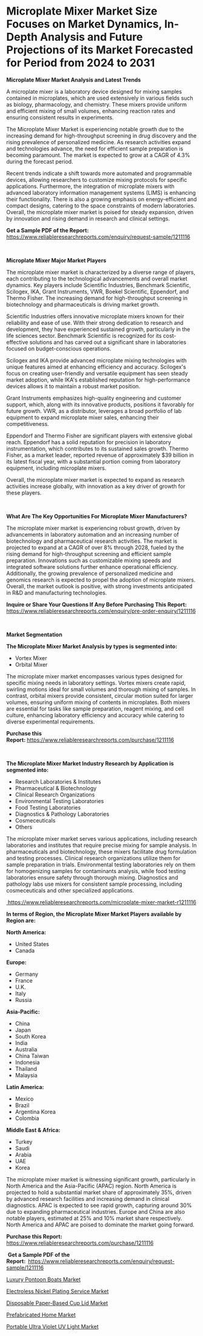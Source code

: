<p><h1>Microplate Mixer Market Size Focuses on Market Dynamics, In-Depth Analysis and Future Projections of its Market Forecasted for Period from 2024 to 2031</h1></p><p><strong>Microplate Mixer Market Analysis and Latest Trends</strong></p>
<p><p>A microplate mixer is a laboratory device designed for mixing samples contained in microplates, which are used extensively in various fields such as biology, pharmacology, and chemistry. These mixers provide uniform and efficient mixing of small volumes, enhancing reaction rates and ensuring consistent results in experiments.</p><p>The Microplate Mixer Market is experiencing notable growth due to the increasing demand for high-throughput screening in drug discovery and the rising prevalence of personalized medicine. As research activities expand and technologies advance, the need for efficient sample preparation is becoming paramount. The market is expected to grow at a CAGR of 4.3% during the forecast period. </p><p>Recent trends indicate a shift towards more automated and programmable devices, allowing researchers to customize mixing protocols for specific applications. Furthermore, the integration of microplate mixers with advanced laboratory information management systems (LIMS) is enhancing their functionality. There is also a growing emphasis on energy-efficient and compact designs, catering to the space constraints of modern laboratories. Overall, the microplate mixer market is poised for steady expansion, driven by innovation and rising demand in research and clinical settings.</p></p>
<p><strong>Get a Sample PDF of the Report:&nbsp;</strong> <a href="https://www.reliableresearchreports.com/enquiry/request-sample/1211116?utm_campaign=13&utm_medium=2&utm_source=Github&utm_content=ia&utm_term=05102024&utm_id=microplate-mixer">https://www.reliableresearchreports.com/enquiry/request-sample/1211116</a></p>
<p>&nbsp;</p>
<p><strong>Microplate Mixer Major Market Players</strong></p>
<p><p>The microplate mixer market is characterized by a diverse range of players, each contributing to the technological advancements and overall market dynamics. Key players include Scientific Industries, Benchmark Scientific, Scilogex, IKA, Grant Instruments, VWR, Boekel Scientific, Eppendorf, and Thermo Fisher. The increasing demand for high-throughput screening in biotechnology and pharmaceuticals is driving market growth.</p><p>Scientific Industries offers innovative microplate mixers known for their reliability and ease of use. With their strong dedication to research and development, they have experienced sustained growth, particularly in the life sciences sector. Benchmark Scientific is recognized for its cost-effective solutions and has carved out a significant share in laboratories focused on budget-conscious operations.</p><p>Scilogex and IKA provide advanced microplate mixing technologies with unique features aimed at enhancing efficiency and accuracy. Scilogex's focus on creating user-friendly and versatile equipment has seen steady market adoption, while IKA's established reputation for high-performance devices allows it to maintain a robust market position. </p><p>Grant Instruments emphasizes high-quality engineering and customer support, which, along with its innovative products, positions it favorably for future growth. VWR, as a distributor, leverages a broad portfolio of lab equipment to expand microplate mixer sales, enhancing their competitiveness.</p><p>Eppendorf and Thermo Fisher are significant players with extensive global reach. Eppendorf has a solid reputation for precision in laboratory instrumentation, which contributes to its sustained sales growth. Thermo Fisher, as a market leader, reported revenue of approximately $39 billion in its latest fiscal year, with a substantial portion coming from laboratory equipment, including microplate mixers.</p><p>Overall, the microplate mixer market is expected to expand as research activities increase globally, with innovation as a key driver of growth for these players.</p></p>
<p>&nbsp;</p>
<p><strong>What Are The Key Opportunities For Microplate Mixer Manufacturers?</strong></p>
<p><p>The microplate mixer market is experiencing robust growth, driven by advancements in laboratory automation and an increasing number of biotechnology and pharmaceutical research activities. The market is projected to expand at a CAGR of over 8% through 2028, fueled by the rising demand for high-throughput screening and efficient sample preparation. Innovations such as customizable mixing speeds and integrated software solutions further enhance operational efficiency. Additionally, the growing prevalence of personalized medicine and genomics research is expected to propel the adoption of microplate mixers. Overall, the market outlook is positive, with strong investments anticipated in R&D and manufacturing technologies.</p></p>
<p><strong>Inquire or Share Your Questions If Any Before Purchasing This Report:</strong> <a href="https://www.reliableresearchreports.com/enquiry/pre-order-enquiry/1211116?utm_campaign=13&utm_medium=2&utm_source=Github&utm_content=ia&utm_term=05102024&utm_id=microplate-mixer">https://www.reliableresearchreports.com/enquiry/pre-order-enquiry/1211116</a></p>
<p>&nbsp;</p>
<p><strong>Market Segmentation</strong></p>
<p><strong>The Microplate Mixer Market Analysis by types is segmented into:</strong></p>
<p><ul><li>Vortex Mixer</li><li>Orbital Mixer</li></ul></p>
<p><p>The microplate mixer market encompasses various types designed for specific mixing needs in laboratory settings. Vortex mixers create rapid, swirling motions ideal for small volumes and thorough mixing of samples. In contrast, orbital mixers provide consistent, circular motion suited for larger volumes, ensuring uniform mixing of contents in microplates. Both mixers are essential for tasks like sample preparation, reagent mixing, and cell culture, enhancing laboratory efficiency and accuracy while catering to diverse experimental requirements.</p></p>
<p><strong>Purchase this Report:&nbsp;</strong><a href="https://www.reliableresearchreports.com/purchase/1211116?utm_campaign=13&utm_medium=2&utm_source=Github&utm_content=ia&utm_term=05102024&utm_id=microplate-mixer">https://www.reliableresearchreports.com/purchase/1211116</a></p>
<p>&nbsp;</p>
<p><strong>The Microplate Mixer Market Industry Research by Application is segmented into:</strong></p>
<p><ul><li>Research Laboratories & Institutes</li><li>Pharmaceutical & Biotechnology</li><li>Clinical Research Organizations</li><li>Environmental Testing Laboratories</li><li>Food Testing Laboratories</li><li>Diagnostics & Pathology Laboratories</li><li>Cosmeceuticals</li><li>Others</li></ul></p>
<p><p>The microplate mixer market serves various applications, including research laboratories and institutes that require precise mixing for sample analysis. In pharmaceuticals and biotechnology, these mixers facilitate drug formulation and testing processes. Clinical research organizations utilize them for sample preparation in trials. Environmental testing laboratories rely on them for homogenizing samples for contaminants analysis, while food testing laboratories ensure safety through thorough mixing. Diagnostics and pathology labs use mixers for consistent sample processing, including cosmeceuticals and other specialized applications.</p></p>
<p><a href="https://www.reliableresearchreports.com/microplate-mixer-market-r1211116?utm_campaign=13&utm_medium=2&utm_source=Github&utm_content=ia&utm_term=05102024&utm_id=microplate-mixer">&nbsp;https://www.reliableresearchreports.com/microplate-mixer-market-r1211116</a></p>
<p><strong>In terms of Region, the Microplate Mixer Market Players available by Region are:</strong></p>
<p>
    <p> <strong> North America: </strong>
        <ul>
            <li>United States</li>
            <li>Canada</li>
        </ul>
        </p> 
    <p> <strong> Europe: </strong>
        <ul>
            <li>Germany</li>
            <li>France</li>
            <li>U.K.</li>
            <li>Italy</li>
            <li>Russia</li>
        </ul>
        </p> 
    <p> <strong> Asia-Pacific: </strong>
        <ul>
            <li>China</li>
            <li>Japan</li>
            <li>South Korea</li>
            <li>India</li>
            <li>Australia</li>
            <li>China Taiwan</li>
            <li>Indonesia</li>
            <li>Thailand</li>
            <li>Malaysia</li>
        </ul>
        </p> 
    <p> <strong> Latin America: </strong>
        <ul>
            <li>Mexico</li>
            <li>Brazil</li>
            <li>Argentina Korea</li>
            <li>Colombia</li>
        </ul>
        </p> 
    <p> <strong> Middle East & Africa: </strong>
        <ul>
            <li>Turkey</li>
            <li>Saudi</li>
            <li>Arabia</li>
            <li>UAE</li>
            <li>Korea</li>
        </ul>
    </p>
    </p>
<p><p>The microplate mixer market is witnessing significant growth, particularly in North America and the Asia-Pacific (APAC) region. North America is projected to hold a substantial market share of approximately 35%, driven by advanced research facilities and increasing demand in clinical diagnostics. APAC is expected to see rapid growth, capturing around 30% due to expanding pharmaceutical industries. Europe and China are also notable players, estimated at 25% and 10% market share respectively. North America and APAC are poised to dominate the market going forward.</p></p>
<p><strong>Purchase this Report: </strong><a href="https://www.reliableresearchreports.com/purchase/1211116?utm_campaign=13&utm_medium=2&utm_source=Github&utm_content=ia&utm_term=05102024&utm_id=microplate-mixer">https://www.reliableresearchreports.com/purchase/1211116</a></p>
<p>&nbsp;<strong>Get a Sample PDF of the Report:&nbsp;&nbsp;</strong><a href="https://www.reliableresearchreports.com/enquiry/request-sample/1211116?utm_campaign=13&utm_medium=2&utm_source=Github&utm_content=ia&utm_term=05102024&utm_id=microplate-mixer">https://www.reliableresearchreports.com/enquiry/request-sample/1211116</a></p>
<p><strong></strong></p>
<p><p><a href="https://www.linkedin.com/pulse/global-luxury-pontoon-boats-market-focus-application-end-use-pzv1e?utm_campaign=13&utm_medium=2&utm_source=Github&utm_content=ia&utm_term=05102024&utm_id=microplate-mixer">Luxury Pontoon Boats Market</a></p><p><a href="https://github.com/MarciaRunte/Market-Research-Report-List-1/blob/main/electroless-nickel-plating-service-market.md?utm_campaign=13&utm_medium=2&utm_source=Github&utm_content=ia&utm_term=05102024&utm_id=microplate-mixer">Electroless Nickel Plating Service Market</a></p><p><a href="https://github.com/MariaWashington76/Market-Research-Report-List-1/blob/main/disposable-paper-based-cup-lid-market.md?utm_campaign=13&utm_medium=2&utm_source=Github&utm_content=ia&utm_term=05102024&utm_id=microplate-mixer">Disposable Paper-Based Cup Lid Market</a></p><p><a href="https://www.linkedin.com/pulse/global-prefabricated-home-nexus-sector-confluences-regional-v6eae?utm_campaign=13&utm_medium=2&utm_source=Github&utm_content=ia&utm_term=05102024&utm_id=microplate-mixer">Prefabricated Home Market</a></p><p><a href="https://issuu.com/reportprime-2/docs/portable-ultra-violet-uv-light-mark_ff30955d46c8ac?utm_campaign=13&utm_medium=2&utm_source=Github&utm_content=ia&utm_term=05102024&utm_id=microplate-mixer">Portable Ultra Violet UV Light Market</a></p></p>